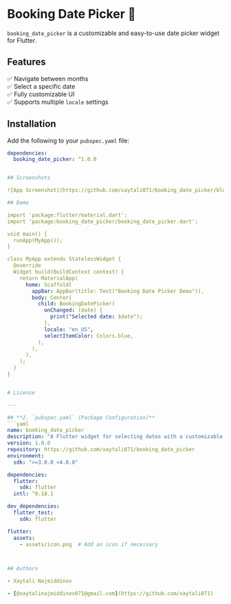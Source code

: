 
# Booking Date Picker 📅  

`booking_date_picker` is a customizable and easy-to-use date picker widget for Flutter.  

## Features  
✅ Navigate between months  
✅ Select a specific date  
✅ Fully customizable UI  
✅ Supports multiple `locale` settings  

## Installation  
Add the following to your `pubspec.yaml` file:  

```yaml
dependencies:
  booking_date_picker: ^1.0.0


## Screenshots

![App Screenshot](https://github.com/xaytali071/booking_date_picker/blob/master/5393421743802150449.jpg)

## Demo

import 'package:flutter/material.dart';
import 'package:booking_date_picker/booking_date_picker.dart';

void main() {
  runApp(MyApp());
}

class MyApp extends StatelessWidget {
  @override
  Widget build(BuildContext context) {
    return MaterialApp(
      home: Scaffold(
        appBar: AppBar(title: Text("Booking Date Picker Demo")),
        body: Center(
          child: BookingDatePicker(
            onChanged: (date) {
              print("Selected date: $date");
            },
            locale: "en_US",
            selectItemColor: Colors.blue,
          ),
        ),
      ),
    );
  }
}


# License

---

## **2. `pubspec.yaml` (Package Configuration)**  
```yaml
name: booking_date_picker
description: "A Flutter widget for selecting dates with a customizable UI and multi-language support."
version: 1.0.0
repository: https://github.com/xaytali071/booking_date_picker
environment:
  sdk: ">=3.0.0 <4.0.0"

dependencies:
  flutter:
    sdk: flutter
  intl: ^0.18.1

dev_dependencies:
  flutter_test:
    sdk: flutter

flutter:
  assets:
    - assets/icon.png  # Add an icon if necessary



## Authors

- Xaytali Najmiddinov

- [@xaytalinajmiddinov071@gmail.com](https://github.com/xaytali071)

